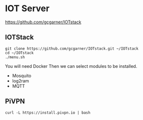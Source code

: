 # IOT Server
https://github.com/gcgarner/IOTstack
## IOTStack
```
git clone https://github.com/gcgarner/IOTstack.git ~/IOTstack
cd ~/IOTstack
./menu.sh
```
You will need Docker
Then we can select modules to be installed.

* Mosquito
* log2ram
* MQTT

## PiVPN
```
curl -L https://install.pivpn.io | bash
```